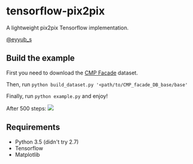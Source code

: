 # tensorflow-pix2pix
A lightweight pix2pix Tensorflow implementation.

[@eyyub_s](https://twitter.com/eyyub_s)
## Build the example
First you need to download the [CMP Facade](http://cmp.felk.cvut.cz/~tylecr1/facade/) dataset.

Then, run `python build_dataset.py '<path/to/CMP_facade_DB_base/base'`

Finally, run `python example.py` and enjoy!

After 500 steps:
![](https://raw.githubusercontent.com/Eyyub/tensorflow-pix2pix/master/images/iter_500.jpg)


## Requirements
- Python 3.5 (didn't try 2.7)
- Tensorflow
- Matplotlib
